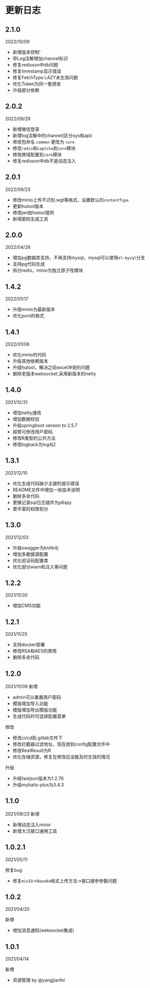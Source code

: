 # 更新日志


## 2.1.0
2022/10/09
- 新增版本控制'
- @Log注解增加channel标识
- 修复redisson中db问题
- 修复timestamp显示错误
- 修复FetchType.LAZY未生效问题
- 优化Token为同一套颁发
- 升级部分依赖

## 2.0.2
2022/09/29
- 新增微信登录
- 新增log注解中的channel(区分sys和api)
- 修改包命名 `common` 更改为 `core`
- 修改`redis`和`captcha`到`core`模块
- 修改跨域配置到`core`模块
- 修复redisson中db不是动态注入

## 2.0.1
2022/09/23
- 修改minio上传不识别.wgt等格式，设置默认的`contentType`
- 更新hutool版本
- 修改jwt由hutool提供
- 新增密码生成工具

## 2.0.0
2022/04/26
- 增加pg数据库支持，不再支持mysql，mysql可以使用`el-mysql`分支
- 支持pg代码生成
- 拆分redis，minio为独立原子性模块


## 1.4.2
2022/01/17
- 升级minio为最新版本
- 优化pom的格式


## 1.4.1
2022/01/06
- 优化minio的代码
- 升级其他依赖版本
- 升级hutool，解决之前excel冲突的问题
- 删除老版本websocket,采用新版本的netty

## 1.4.0
2021/12/31
- 增加netty通信
- 增加数据校验
- 升级springboot version to 2.5.7
- 超管可修改用户密码
- 修改R类型的公共方法
- 修改logback为log4j2

## 1.3.1
2021/12/10
- 优化生成代码缺少主键的提示错误
- README文件中增加一些技术说明
- 删除多余代码
- 更换记录sql日志插件为p6spy
- 更丰富的权限划分

## 1.3.0
2021/12/03
- 升级swagger为knife4j
- 增加多数据源配置
- 优化验证码配置类
- 优化部分warn和注入等问题


## 1.2.2
2021/11/30
- 增加CMS功能


## 1.2.1
2021/11/25
- 支持docker部署
- 修改RSA和AES的使用
- 删除多余代码


## 1.2.0
2021/11/09
新增
- admin可以重置用户密码
- 模版增加导入功能
- 模版增加导出模版功能
- 生成代码时可选择配置菜单

修改
- 修改ci/cd到.gitlab文件下
- 修改拦截器过滤地址，现在放到config配置文件中
- 修改RestResult为R
- 优化存储资源，修复在修改后没能及时生效的情况

升级
- 升级fastjson版本为1.2.76
- 升级mybatis-plus为3.4.3


## 1.1.0
2021/08/23
新增
- 新增动态注入minio
- 新增大汉接口通用工具


## 1.0.2.1
2021/05/11

修复bug
- 修复`minIO`→`Base64`格式上传方法→接口接参参数问题


## 1.0.2
2021/04/20

新增
- 增加消息通知(websocket集成)



## 1.0.1
2021/04/14

新增
- 资源管理 by @yangjianfei
